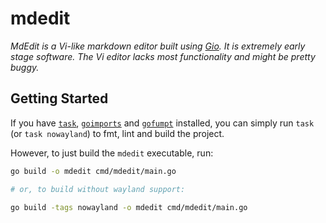 # mdedit

_MdEdit is a Vi-like markdown editor built using [Gio](https://gioui.org/). It
is extremely early stage software. The Vi editor lacks most functionality and
might be pretty buggy._

## Getting Started

If you have [`task`](https://github.com/go-task/task),
[`goimports`](https://pkg.go.dev/golang.org/x/tools/cmd/goimports) and
[`gofumpt`](https://github.com/mvdan/gofumpt) installed, you can simply run
`task` (or `task nowayland`) to fmt, lint and build the project.

However, to just build the `mdedit` executable, run:

```sh
go build -o mdedit cmd/mdedit/main.go

# or, to build without wayland support:

go build -tags nowayland -o mdedit cmd/mdedit/main.go
```
